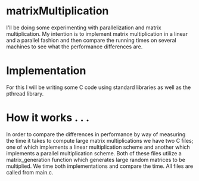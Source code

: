 # matrixMultiplication
I'll be doing some experimenting with parallelization and matrix 
multiplication. My intention is to implement matrix multiplication in a linear
and a parallel fashion and then compare the running times on several machines
to see what the performance differences are.

# Implementation
For this I will be writing some C code using standard libraries as well
as the pthread library.

# How it works . . . 
In order to compare the differences in performance by way of measuring the time it takes
to compute large matrix multiplications we have two C files; one of which implements a linear
multiplication scheme and another which implements a parallel multiplication scheme. Both of 
these files utilize a matrix_generation function which generates large random matrices to be multiplied.
We time both implementations and compare the time. All files are called from main.c.
